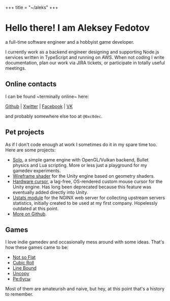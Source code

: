 +++
title = "~/aleks"
+++

# Hello there! I am Aleksey Fedotov

a full-time software engineer and a hobbyist game developer.

I currently work as a backend engineer designing and supporting Node.js services written in TypeScript and running on AWS.
When not coding I write documentation, plan our work via JIRA tickets, or participate in totally useful meetings.

## Online contacts

I can be found ~terminally online~ here:

[Github](https://github.com/0xc0dec) | [Xwitter](https://x.com/0xc0dec) | [Facebook](https://facebook.com/0xc0dec) | [VK](https://vk.com/0xc0dec)

and probably somewhere else too at `@0xc0dec`.

## Pet projects

As if I don't code enough at work I sometimes do it in my spare time too.
Here are some projects:

- [Solo](https://github.com/0xc0dec/solo), a simple game engine with OpenGL/Vulkan backend, Bullet physics and Lua scripting.
  More or less just a playground for my gamedev experiments.
- [Wireframe shader](./wireframe) for the Unity engine based on geometry shaders.
- [Hardware cursor](http://u3d.as/3eH), a lag-free, OS-rendered custom mouse cursor for the Unity engine.
  Has long been deprecated because this feature was eventually added directly into Unity.
- [Ustats module](https://github.com/0xc0dec/ustats) for the NGINX web server for collecting upstream servers statistics, initially created to be used at my first company.
  Hopelessly outdated at this point.
- [More on Github](https://github.com/0xc0dec).

## Games

I love indie gamedev and occasionally mess around with some ideas. That's how these games came to be:

- [Not so Flat](/nsf)
- [Cubic Roll](/cubic-roll)
- [Line Bound](/line-bound)
- [Uncopy](/uncopy)
- [Ре:бусы](/rebus)

Most of them are amateurish and naive, but hey, at this point that's a history to remember.
